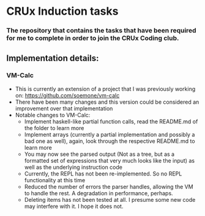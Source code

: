# CRUx Induction tasks
### The repository that contains the tasks that have been required for me to complete in order to join the CRUx Coding club.
## Implementation details:
### VM-Calc
- This is currently an extension of a project that I was previously working on: https://github.com/soemone/vm-calc
- There have been many changes and this version could be considered an improvement over that implementation
- Notable changes to VM-Calc:
    - Implement haskell-like partial function calls, read the README.md of the folder to learn more
    - Implement arrays (currently a partial implementation and possibly a bad one as well), again, look through the respective README.md to learn more
    - You may now see the parsed output (Not as a tree, but as a formatted set of expressions that very much looks like the input) as well as the underlying instruction code
    - Currently, the REPL has not been re-implemented. So no REPL functionality at this time
    - Reduced the number of errors the parser handles, allowing the VM to handle the rest. A degradation in performance, perhaps.
    - Deleting items has not been tested at all. I presume some new code may interfere with it. I hope it does not.